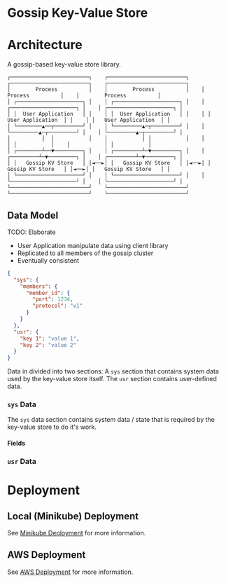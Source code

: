 # Gossip Key-Value Store

# Architecture
A gossip-based key-value store library.

```
┌─────────────────────────┐    ┌─────────────────────────┐    ┌─────────────────────────┐    ┌─────────────────────────┐
│        Process          │    │        Process          │    │        Process          │    │        Process          │
│ ┌─────────────────────┐ │    │ ┌─────────────────────┐ │    │ ┌─────────────────────┐ │    │ ┌─────────────────────┐ │
│ │  User Application   │ │    │ │  User Application   │ │    │ │   User Application  │ │    │ │   User Application  │ │
│ └────────▲──┬─────────┘ │    │ └─────────▲─┬─────────┘ │    │ └─────────▲─┬─────────┘ │    │ └─────────▲─┬─────────┘ │
│          │  │           │    │           │ │           │    │           │ │           │    │           │ │           │
│ ┌────────┴──▼─────────┐ │    │ ┌─────────┴─▼─────────┐ │    │ ┌─────────┴─▼─────────┐ │    │ ┌─────────┴─▼─────────┐ │
│ │   Gossip KV Store   │ │◄──►│ │   Gossip KV Store   │ │◄──►│ │   Gossip KV Store   │ │◄──►│ │   Gossip KV Store   │ │
│ └─────────────────────┘ │    │ └─────────────────────┘ │    │ └─────────────────────┘ │    │ └─────────────────────┘ │
└─────────────────────────┘    └─────────────────────────┘    └─────────────────────────┘    └─────────────────────────┘
```

## Data Model
TODO: Elaborate
* User Application manipulate data using client library
* Replicated to all members of the gossip cluster
* Eventually consistent

```json
{
  "sys": {
    "members": {
      "member_id": {
        "port": 1234,
        "protocol": "v1"
      }
    }
  },
  "usr": {
    "key 1": "value 1",
    "key 2": "value 2"
  }
}
```
Data in divided into two sections: A `sys` section that contains system data used by the key-value store itself. The
`usr` section contains user-defined data.

### `sys` Data
The `sys` data section contains system data / state that is required by the key-value store to do it's work.

#### Fields

### `usr` Data

# Deployment
## Local (Minikube) Deployment
See [Minikube Deployment](./deployment/local/README.md) for more information.

## AWS Deployment
See [AWS Deployment](./deployment/aws/README.md) for more information.